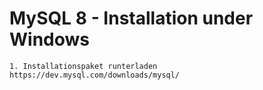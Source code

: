 # MySQL 8 - Installation under Windows

```
1. Installationspaket runterladen
https://dev.mysql.com/downloads/mysql/

```
